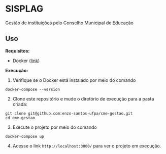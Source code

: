 # SISPLAG

Gestão de instituições pelo Conselho Municipal de Educação

## Uso

**Requisitos:**

- Docker ([link](https://docs.docker.com/get-docker/))

**Execução:**

1. Verifique se o Docker está instalado por meio do comando

```shell
docker-compose --version
```

2. Clone este repositório e mude o diretório de execução para a pasta criada:

```shell
git clone git@github.com:enzo-santos-ufpa/cme-gestao.git
cd cme-gestao
```

3. Execute o projeto por meio do comando

```shell
docker-compose up
```

4. Acesse o link `http://localhost:3000/` para ver o projeto em execução.
